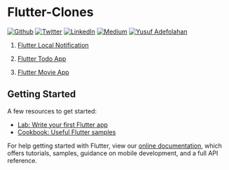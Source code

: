 # Flutter-Clones

<p><a href="https://github.com/sanxy" target="_blank"><img alt="Github" src="https://img.shields.io/badge/GitHub-%2312100E.svg?&style=for-the-badge&logo=Github&logoColor=white" /></a> <a href="https://twitter.com/wsanxy" target="_blank"><img alt="Twitter" src="https://img.shields.io/badge/twitter-%231DA1F2.svg?&style=for-the-badge&logo=twitter&logoColor=white" /></a> <a href="https://www.linkedin.com/in/sanxy" target="_blank"><img alt="LinkedIn" src="https://img.shields.io/badge/linkedin-%230077B5.svg?&style=for-the-badge&logo=linkedin&logoColor=white" /></a> <a href="https://medium.com/@folahan" target="_blank"><img alt="Medium" src="https://img.shields.io/badge/medium-%2312100E.svg?&style=for-the-badge&logo=medium&logoColor=white" /></a>
   <a href="https://sanxy.github.io/" target="_blank"><img alt="Yusuf Adefolahan" src="https://img.shields.io/badge/YA-Yusuf%20Adefolahan-yellowgreen?style=for-the-badge&" /></a>
</p>

1.  [Flutter Local Notification](https://github.com/sanxy/FlutterLocalNotification)

2.  [Flutter Todo App](https://github.com/sanxy/TodoApp)

3.  [Flutter Movie App](https://github.com/sanxy/FlutterMovieApp)


## Getting Started

A few resources to get started:

- [Lab: Write your first Flutter app](https://flutter.dev/docs/get-started/codelab)
- [Cookbook: Useful Flutter samples](https://flutter.dev/docs/cookbook)

For help getting started with Flutter, view our
[online documentation](https://flutter.dev/docs), which offers tutorials,
samples, guidance on mobile development, and a full API reference.
